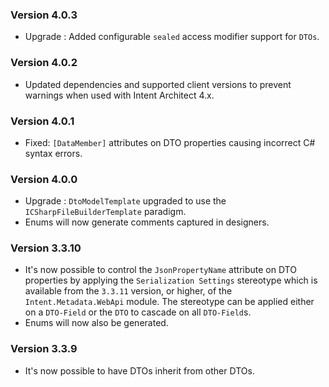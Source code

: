 ### Version 4.0.3

- Upgrade : Added configurable `sealed` access modifier support for `DTOs`.

### Version 4.0.2

- Updated dependencies and supported client versions to prevent warnings when used with Intent Architect 4.x.

### Version 4.0.1

- Fixed: `[DataMember]` attributes on DTO properties causing incorrect C# syntax errors.

### Version 4.0.0

- Upgrade : `DtoModelTemplate` upgraded to use the `ICSharpFileBuilderTemplate` paradigm.
- Enums will now generate comments captured in designers.


### Version 3.3.10

- It's now possible to control the `JsonPropertyName` attribute on DTO properties by applying the `Serialization Settings` stereotype which is available from the `3.3.11` version, or higher, of the `Intent.Metadata.WebApi` module. The stereotype can be applied either on a `DTO-Field` or the `DTO` to cascade on all `DTO-Field`s.
- Enums will now also be generated.

### Version 3.3.9

- It's now possible to have DTOs inherit from other DTOs.
